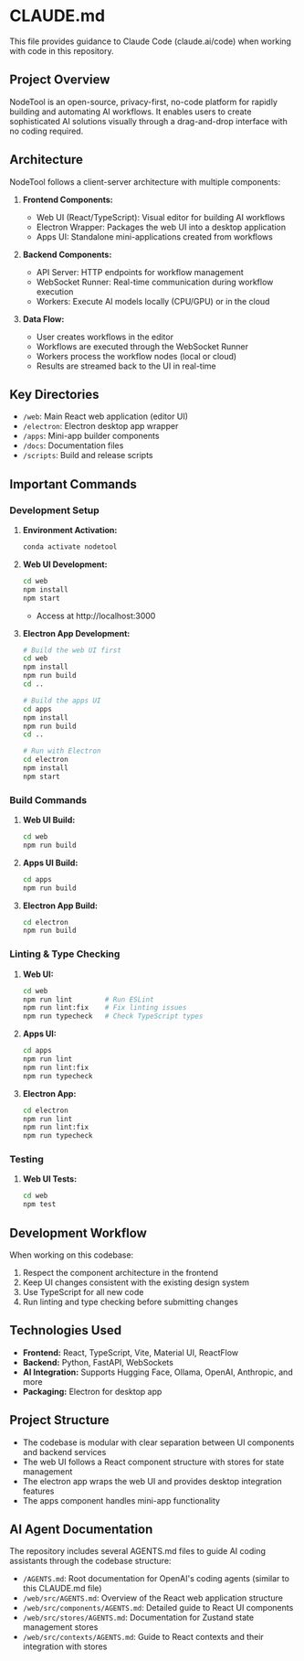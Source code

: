 # CLAUDE.md

This file provides guidance to Claude Code (claude.ai/code) when working with code in this repository.

## Project Overview

NodeTool is an open-source, privacy-first, no-code platform for rapidly building and automating AI workflows. It enables users to create sophisticated AI solutions visually through a drag-and-drop interface with no coding required.

## Architecture

NodeTool follows a client-server architecture with multiple components:

1. **Frontend Components:**
   - Web UI (React/TypeScript): Visual editor for building AI workflows
   - Electron Wrapper: Packages the web UI into a desktop application
   - Apps UI: Standalone mini-applications created from workflows

2. **Backend Components:**
   - API Server: HTTP endpoints for workflow management
   - WebSocket Runner: Real-time communication during workflow execution
   - Workers: Execute AI models locally (CPU/GPU) or in the cloud

3. **Data Flow:**
   - User creates workflows in the editor
   - Workflows are executed through the WebSocket Runner
   - Workers process the workflow nodes (local or cloud)
   - Results are streamed back to the UI in real-time

## Key Directories

- `/web`: Main React web application (editor UI)
- `/electron`: Electron desktop app wrapper
- `/apps`: Mini-app builder components
- `/docs`: Documentation files
- `/scripts`: Build and release scripts

## Important Commands

### Development Setup

1. **Environment Activation:**
   ```bash
   conda activate nodetool
   ```

2. **Web UI Development:**
   ```bash
   cd web
   npm install
   npm start
   ```
   - Access at http://localhost:3000

3. **Electron App Development:**
   ```bash
   # Build the web UI first
   cd web
   npm install
   npm run build
   cd ..
   
   # Build the apps UI
   cd apps
   npm install
   npm run build
   cd ..
   
   # Run with Electron
   cd electron
   npm install
   npm start
   ```

### Build Commands

1. **Web UI Build:**
   ```bash
   cd web
   npm run build
   ```

2. **Apps UI Build:**
   ```bash
   cd apps
   npm run build
   ```

3. **Electron App Build:**
   ```bash
   cd electron
   npm run build
   ```

### Linting & Type Checking

1. **Web UI:**
   ```bash
   cd web
   npm run lint        # Run ESLint
   npm run lint:fix    # Fix linting issues
   npm run typecheck   # Check TypeScript types
   ```

2. **Apps UI:**
   ```bash
   cd apps
   npm run lint
   npm run lint:fix
   npm run typecheck
   ```

3. **Electron App:**
   ```bash
   cd electron
   npm run lint
   npm run lint:fix
   npm run typecheck
   ```

### Testing

1. **Web UI Tests:**
   ```bash
   cd web
   npm test
   ```

## Development Workflow

When working on this codebase:

1. Respect the component architecture in the frontend
2. Keep UI changes consistent with the existing design system
3. Use TypeScript for all new code
4. Run linting and type checking before submitting changes

## Technologies Used

- **Frontend:** React, TypeScript, Vite, Material UI, ReactFlow
- **Backend:** Python, FastAPI, WebSockets
- **AI Integration:** Supports Hugging Face, Ollama, OpenAI, Anthropic, and more
- **Packaging:** Electron for desktop app

## Project Structure

- The codebase is modular with clear separation between UI components and backend services
- The web UI follows a React component structure with stores for state management
- The electron app wraps the web UI and provides desktop integration features
- The apps component handles mini-app functionality

## AI Agent Documentation

The repository includes several AGENTS.md files to guide AI coding assistants through the codebase structure:

- `/AGENTS.md`: Root documentation for OpenAI's coding agents (similar to this CLAUDE.md file)
- `/web/src/AGENTS.md`: Overview of the React web application structure
- `/web/src/components/AGENTS.md`: Detailed guide to React UI components
- `/web/src/stores/AGENTS.md`: Documentation for Zustand state management stores
- `/web/src/contexts/AGENTS.md`: Guide to React contexts and their integration with stores